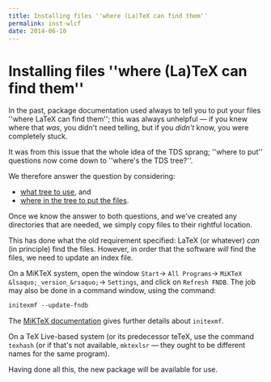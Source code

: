 ```yaml
---
title: Installing files ''where (La)TeX can find them''
permalink: inst-wlcf
date: 2014-06-10
---
```

# Installing files ''where (La)TeX can find them''




In the past, package documentation used always to tell you to put your
files ''where LaTeX can find them''; this was always unhelpful&nbsp;&mdash;
if you knew where that _was_, you didn't need telling, but if you
_didn't_ know, you were completely stuck.


It was from this issue that the whole idea of the TDS sprang;
''where to put'' questions now come down to ''where's the TDS
tree?''.


We therefore answer the question by considering:
  

-  [what tree to use](FAQ-what-TDS.md), and
-  [where in the tree to put the files](FAQ-install-where.md).




Once we know the answer to both questions, and we've created any
directories that are needed, we simply copy files to their rightful
location.


This has done what the old requirement specified: LaTeX (or
whatever) _can_ (in principle) find the files.  However, in order
that the software _will_ find the files, we need to update an
index file.


On a MiKTeX system, open the window
  `Start`&rarr;
  `All Programs`&rarr;
  `MiKTeX &lsaquo;_version_&rsaquo;`&rarr;
  `Settings`,
and click on `Refresh FNDB`.
The job may also be done in a command window, using the command:
```latex
initexmf --update-fndb
```
The 
[MiKTeX documentation](http://docs.miktex.org/manual/initexmf.html)
gives further details about `initexmf`.


On a TeX&nbsp;Live-based system (or its predecessor teTeX, use the command
`texhash` (or if that's not available, `mktexlsr`&nbsp;&mdash;
they ought to be different names for the same program).


Having done all this, the new package will be available for use.




